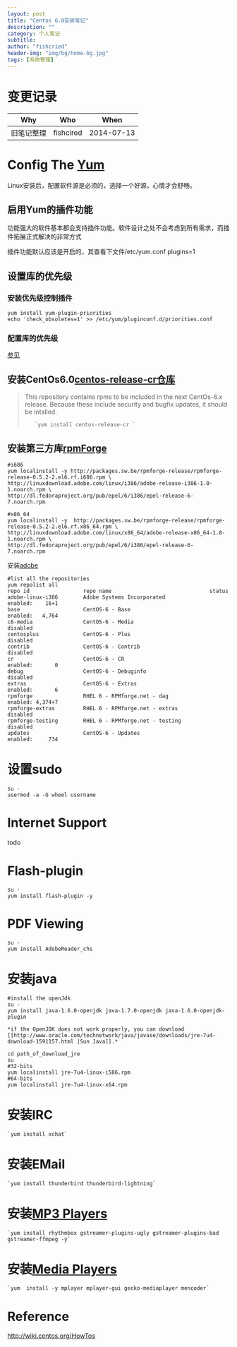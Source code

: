 ```yaml
---
layout: post
title: "Centos 6.0安装笔记"
description: ""
category: 个人笔记
subtitle:
author: "fishcried"
header-img: "img/bg/home-bg.jpg"
tags: [系统管理]
---
```


# 变更记录

|Why | Who | When |
|----|-----|------|
|旧笔记整理|fishcired|2014-07-13 |

# Config The [Yum](http://linux.duke.edu/projects/yum/)

Linux安装后，配置软件源是必须的，选择一个好源，心情才会舒畅。

## 启用Yum的插件功能

功能强大的软件基本都会支持插件功能。软件设计之处不会考虑到所有需求，而插件拓展正式解决的非常方式

插件功能默认应该是开启的，其查看下文件/etc/yum.conf
	plugins=1

##  设置库的优先级

### 安装优先级控制插件

	yum install yum-plugin-priorities
	echo 'check_obsoletes=1' >> /etc/yum/pluginconf.d/priorities.conf

###  配置库的优先级
[参见](http://wiki.centos.org/PackageManagement/Yum/Priorities)

## 安装CentOs6.0[centos-release-cr仓库](http://wiki.centos.org/AdditionalResources/Repositories/CR/)

>  This repository contains rpms to be included in the next CentOs-6.x release. Because these include security and bugfix updates, it should be intalled.  
>
>        `yum install centos-release-cr ` 

## 安装第三方库[rpmForge](http://wiki.centos.org/AdditionalResources/Repositories/RPMForge/)

	#i686
	yum localinstall -y http://packages.sw.be/rpmforge-release/rpmforge-release-0.5.2-2.el6.rf.i686.rpm \
	http://linuxdownload.adobe.com/linux/i386/adobe-release-i386-1.0-1.noarch.rpm \
	http://dl.fedoraproject.org/pub/epel/6/i386/epel-release-6-7.noarch.rpm
	
	#x86_64
	yum localinstall -y  http://packages.sw.be/rpmforge-release/rpmforge-release-0.5.2-2.el6.rf.x86_64.rpm \
	http://linuxdownload.adobe.com/linux/x86_64/adobe-release-x86_64-1.0-1.noarch.rpm \
	http://dl.fedoraproject.org/pub/epel/6/i386/epel-release-6-7.noarch.rpm

安装[adobe](http://fedoraproject.org/wiki/EPEL)

	#list all the repositories
	yum repolist all
	repo id                 repo name                               status
	adobe-linux-i386        Adobe Systems Incorporated              enabled:    16+1
	base                    CentOS-6 - Base                         enabled:   4,764
	c6-media                CentOS-6 - Media                        disabled
	centosplus              CentOS-6 - Plus                         disabled
	contrib                 CentOS-6 - Contrib                      disabled
	cr                      CentOS-6 - CR                           enabled:       0
	debug                   CentOS-6 - Debuginfo                    disabled
	extras                  CentOS-6 - Extras                       enabled:       6
	rpmforge                RHEL 6 - RPMforge.net - dag             enabled: 4,374+7
	rpmforge-extras         RHEL 6 - RPMforge.net - extras          disabled
	rpmforge-testing        RHEL 6 - RPMforge.net - testing         disabled
	updates                 CentOS-6 - Updates                      enabled:     734

#  设置sudo

	su -
	usermod -a -G wheel username

#  Internet Support  
todo

#  Flash-plugin 

	su -
	yum install flash-plugin -y

#  PDF Viewing 

	su -
	yum install AdobeReader_chs

#  安装java 

	#install the openJdk
	su -
	yum install java-1.6.0-openjdk java-1.7.0-openjdk java-1.6.0-openjdk-plugin

	*if the OpenJDK does not work properly, you can download [[http://www.oracle.com/technetwork/java/javase/downloads/jre-7u4-download-1591157.html |Sun Java]].*

	cd path_of_download_jre
	su
	#32-bits
	yum localinstall jre-7u4-linux-i586.rpm
	#64-bits
	yum localinstall jre-7u4-linux-x64.rpm

# 安装IRC 
	`yum install xchat`

# 安装EMail 
	`yum install thunderbird thunderbird-lightning`

# 安装[MP3 Players](http://projects.gnome.org/rhythmbox)
	`yum install rhythmbox gstreamer-plugins-ugly gstreamer-plugins-bad gstreamer-ffmpeg -y`

#  安装[Media Players](http://www.mplayerhq.hu/design7/news.html)
	`yum  install -y mplayer mplayer-gui gecko-mediaplayer mencoder`

#  Reference 
http://wiki.centos.org/HowTos

